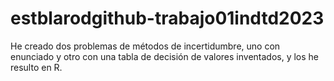 # estblarodgithub-trabajo01indtd2023
He creado dos problemas de métodos de incertidumbre, uno con enunciado y otro con una tabla de decisión de valores inventados, y los he resulto en R.
